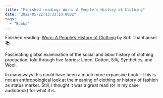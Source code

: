 ```yaml
---
title: "Finished reading: Worn: A People’s History of Clothing"
date: "2022-05-22T13:33:10.000Z"
tags: 
  - "Books"
---
```


Finished reading: [Worn: A People’s History of Clothing](https://bookshop.org/a/21729/9780525566731) by Sofi Thanhauser 📚

Fascinating global examination of the social and labor history of clothing production, told through five fabrics: Linen, Cotton, Silk, Synthetics, and Wool.

In many ways this could have been a much more expansive book—This is not an anthropological look at the meaning of clothing or history of fashion as status marker. Still, I thought it was a great read (or in my case audiobook) for what it is.
